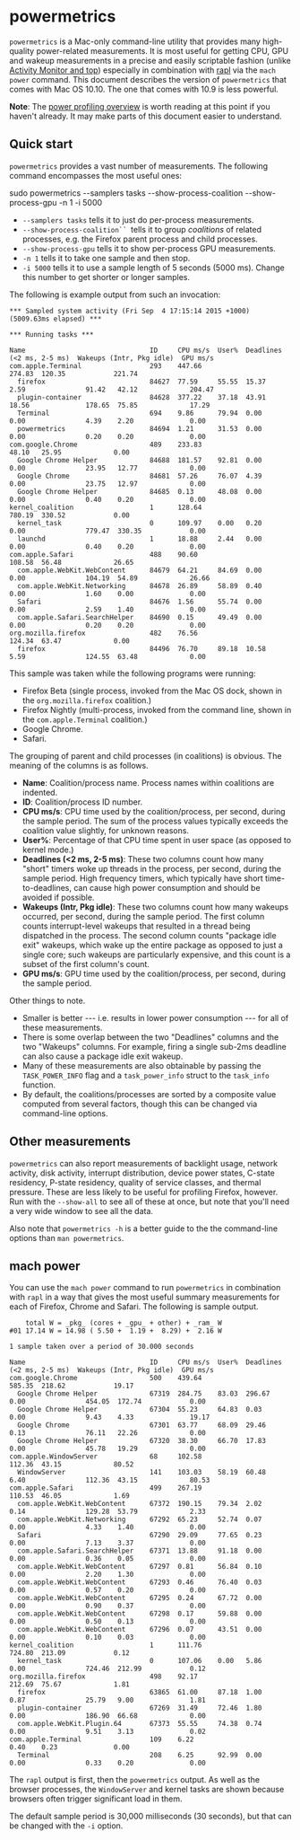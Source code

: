 # powermetrics

`powermetrics` is a Mac-only command-line utility that provides many
high-quality power-related measurements. It is most useful for getting
CPU, GPU and wakeup measurements in a precise and easily scriptable
fashion (unlike [Activity Monitor and
top](/activity_monitor_and_top))
especially in combination with
[rapl](tools_power_rapl.md) via the
`mach power` command. This document describes the version of
`powermetrics` that comes with Mac OS 10.10. The one that comes with
10.9 is less powerful.

**Note**: The [power profiling
overview](power_profiling_overview.md) is
worth reading at this point if you haven\'t already. It may make parts
of this document easier to understand.

## Quick start

`powermetrics` provides a vast number of measurements. The following
command encompasses the most useful ones:

sudo powermetrics --samplers tasks --show-process-coalition --show-process-gpu -n 1 -i 5000

-   `--samplers tasks` tells it to just do per-process measurements.
-   `--show-process-coalition`` `tells it to group *coalitions* of
    related processes, e.g. the Firefox parent process and child
    processes.
-   `--show-process-gpu` tells it to show per-process GPU measurements.
-   `-n 1` tells it to take one sample and then stop.
-   `-i 5000` tells it to use a sample length of 5 seconds (5000 ms).
    Change this number to get shorter or longer samples.

The following is example output from such an invocation:

    *** Sampled system activity (Fri Sep  4 17:15:14 2015 +1000) (5009.63ms elapsed) ***

    *** Running tasks ***

    Name                               ID     CPU ms/s  User%  Deadlines (<2 ms, 2-5 ms)  Wakeups (Intr, Pkg idle)  GPU ms/s
    com.apple.Terminal                 293    447.66                                      274.83  120.35            221.74
      firefox                          84627  77.59     55.55  15.37   2.59               91.42   42.12             204.47
      plugin-container                 84628  377.22    37.18  43.91   18.56              178.65  75.85             17.29
      Terminal                         694    9.86      79.94  0.00    0.00               4.39    2.20              0.00
      powermetrics                     84694  1.21      31.53  0.00    0.00               0.20    0.20              0.00
    com.google.Chrome                  489    233.83                                      48.10   25.95             0.00
      Google Chrome Helper             84688  181.57    92.81  0.00    0.00               23.95   12.77             0.00
      Google Chrome                    84681  57.26     76.07  4.39    0.00               23.75   12.97             0.00
      Google Chrome Helper             84685  0.13      48.08  0.00    0.00               0.40    0.20              0.00
    kernel_coalition                   1      128.64                                      780.19  330.52            0.00
      kernel_task                      0      109.97    0.00   0.20    0.00               779.47  330.35            0.00
      launchd                          1      18.88     2.44   0.00    0.00               0.40    0.20              0.00
    com.apple.Safari                   488    90.60                                       108.58  56.48             26.65
      com.apple.WebKit.WebContent      84679  64.21     84.69  0.00    0.00               104.19  54.89             26.66
      com.apple.WebKit.Networking      84678  26.89     58.89  0.40    0.00               1.60    0.00              0.00
      Safari                           84676  1.56      55.74  0.00    0.00               2.59    1.40              0.00
      com.apple.Safari.SearchHelper    84690  0.15      49.49  0.00    0.00               0.20    0.20              0.00
    org.mozilla.firefox                482    76.56                                       124.34  63.47             0.00
      firefox                          84496  76.70     89.18  10.58   5.59               124.55  63.48             0.00

This sample was taken while the following programs were running:

-   Firefox Beta (single process, invoked from the Mac OS dock, shown in
    the `org.mozilla.firefox` coalition.)
-   Firefox Nightly (multi-process, invoked from the command line, shown
    in the `com.apple.Terminal` coalition.)
-   Google Chrome.
-   Safari.

The grouping of parent and child processes (in coalitions) is obvious.
The meaning of the columns is as follows.

-   **Name**: Coalition/process name. Process names within coalitions
    are indented.
-   **ID**: Coalition/process ID number.
-   **CPU ms/s**: CPU time used by the coalition/process, per second,
    during the sample period. The sum of the process values typically
    exceeds the coalition value slightly, for unknown reasons.
-   **User%**: Percentage of that CPU time spent in user space (as
    opposed to kernel mode.)
-   **Deadlines (\<2 ms, 2-5 ms)**: These two columns count how many
    \"short\" timers woke up threads in the process, per second, during
    the sample period. High frequency timers, which typically have short
    time-to-deadlines, can cause high power consumption and should be
    avoided if possible.
-   **Wakeups (Intr, Pkg idle)**: These two columns count how many
    wakeups occurred, per second, during the sample period. The first
    column counts interrupt-level wakeups that resulted in a thread
    being dispatched in the process. The second column counts \"package
    idle exit\" wakeups, which wake up the entire package as opposed to
    just a single core; such wakeups are particularly expensive, and
    this count is a subset of the first column\'s count.
-   **GPU ms/s**: GPU time used by the coalition/process, per second,
    during the sample period.

Other things to note.

-   Smaller is better --- i.e. results in lower power consumption ---
    for all of these measurements.
-   There is some overlap between the two \"Deadlines\" columns and the
    two \"Wakeups\" columns. For example, firing a single sub-2ms
    deadline can also cause a package idle exit wakeup.
-   Many of these measurements are also obtainable by passing the
    `TASK_POWER_INFO` flag and a `task_power_info` struct to the
    `task_info` function.
-   By default, the coalitions/processes are sorted by a composite value
    computed from several factors, though this can be changed via
    command-line options.

## Other measurements

`powermetrics` can also report measurements of backlight usage, network
activity, disk activity, interrupt distribution, device power states,
C-state residency, P-state residency, quality of service classes, and
thermal pressure. These are less likely to be useful for profiling
Firefox, however. Run with the `--show-all` to see all of these at once,
but note that you\'ll need a very wide window to see all the data.

Also note that `powermetrics -h` is a better guide to the the
command-line options than `man powermetrics`.

## mach power

You can use the `mach power` command to run `powermetrics` in
combination with `rapl` in a way that gives the most useful summary
measurements for each of Firefox, Chrome and Safari. The following is
sample output.

        total W = _pkg_ (cores + _gpu_ + other) + _ram_ W
    #01 17.14 W = 14.98 ( 5.50 +  1.19 +  8.29) +  2.16 W

    1 sample taken over a period of 30.000 seconds

    Name                               ID     CPU ms/s  User%  Deadlines (<2 ms, 2-5 ms)  Wakeups (Intr, Pkg idle)  GPU ms/s
    com.google.Chrome                  500    439.64                                      585.35  218.62            19.17
      Google Chrome Helper             67319  284.75    83.03  296.67  0.00               454.05  172.74            0.00
      Google Chrome Helper             67304  55.23     64.83  0.03    0.00               9.43    4.33              19.17
      Google Chrome                    67301  63.77     68.09  29.46   0.13               76.11   22.26             0.00
      Google Chrome Helper             67320  38.30     66.70  17.83   0.00               45.78   19.29             0.00
    com.apple.WindowServer             68     102.58                                      112.36  43.15             80.52
      WindowServer                     141    103.03    58.19  60.48   6.40               112.36  43.15             80.53
    com.apple.Safari                   499    267.19                                      110.53  46.05             1.69
      com.apple.WebKit.WebContent      67372  190.15    79.34  2.02    0.14               129.28  53.79             2.33
      com.apple.WebKit.Networking      67292  65.23     52.74  0.07    0.00               4.33    1.40              0.00
      Safari                           67290  29.09     77.65  0.23    0.00               7.13    3.37              0.00
      com.apple.Safari.SearchHelper    67371  13.88     91.18  0.00    0.00               0.36    0.05              0.00
      com.apple.WebKit.WebContent      67297  0.81      56.84  0.10    0.00               2.20    1.30              0.00
      com.apple.WebKit.WebContent      67293  0.46      76.40  0.03    0.00               0.57    0.20              0.00
      com.apple.WebKit.WebContent      67295  0.24      67.72  0.00    0.00               0.90    0.37              0.00
      com.apple.WebKit.WebContent      67298  0.17      59.88  0.00    0.00               0.50    0.13              0.00
      com.apple.WebKit.WebContent      67296  0.07      43.51  0.00    0.00               0.10    0.03              0.00
    kernel_coalition                   1      111.76                                      724.80  213.09            0.12
      kernel_task                      0      107.06    0.00   5.86    0.00               724.46  212.99            0.12
    org.mozilla.firefox                498    92.17                                       212.69  75.67             1.81
      firefox                          63865  61.00     87.18  1.00    0.87               25.79   9.00              1.81
      plugin-container                 67269  31.49     72.46  1.80    0.00               186.90  66.68             0.00
      com.apple.WebKit.Plugin.64       67373  55.55     74.38  0.74    0.00               9.51    3.13              0.02
    com.apple.Terminal                 109    6.22                                        0.40    0.23              0.00
      Terminal                         208    6.25      92.99  0.00    0.00               0.33    0.20              0.00 

The `rapl` output is first, then the `powermetrics` output. As well as
the browser processes, the `WindowServer` and kernel tasks are shown
because browsers often trigger significant load in them.

The default sample period is 30,000 milliseconds (30 seconds), but that
can be changed with the `-i` option.

